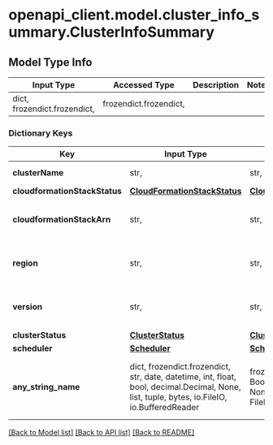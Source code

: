 # openapi_client.model.cluster_info_summary.ClusterInfoSummary

## Model Type Info
Input Type | Accessed Type | Description | Notes
------------ | ------------- | ------------- | -------------
dict, frozendict.frozendict,  | frozendict.frozendict,  |  | 

### Dictionary Keys
Key | Input Type | Accessed Type | Description | Notes
------------ | ------------- | ------------- | ------------- | -------------
**clusterName** | str,  | str,  | Name of the cluster. | 
**cloudformationStackStatus** | [**CloudFormationStackStatus**](CloudFormationStackStatus.md) | [**CloudFormationStackStatus**](CloudFormationStackStatus.md) |  | 
**cloudformationStackArn** | str,  | str,  | ARN of the main CloudFormation stack. | 
**region** | str,  | str,  | AWS region where the cluster is created. | 
**version** | str,  | str,  | ParallelCluster version used to create the cluster. | 
**clusterStatus** | [**ClusterStatus**](ClusterStatus.md) | [**ClusterStatus**](ClusterStatus.md) |  | 
**scheduler** | [**Scheduler**](Scheduler.md) | [**Scheduler**](Scheduler.md) |  | [optional] 
**any_string_name** | dict, frozendict.frozendict, str, date, datetime, int, float, bool, decimal.Decimal, None, list, tuple, bytes, io.FileIO, io.BufferedReader | frozendict.frozendict, str, BoolClass, decimal.Decimal, NoneClass, tuple, bytes, FileIO | any string name can be used but the value must be the correct type | [optional]

[[Back to Model list]](../../README.md#documentation-for-models) [[Back to API list]](../../README.md#documentation-for-api-endpoints) [[Back to README]](../../README.md)

